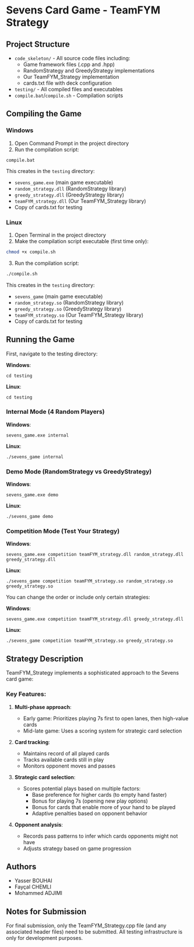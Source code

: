 # Sevens Card Game - TeamFYM Strategy

## Project Structure
- `code_skeleton/` - All source code files including:
  - Game framework files (.cpp and .hpp)
  - RandomStrategy and GreedyStrategy implementations
  - Our TeamFYM_Strategy implementation
  - cards.txt file with deck configuration
- `testing/` - All compiled files and executables
- `compile.bat`/`compile.sh` - Compilation scripts

## Compiling the Game

### Windows
1. Open Command Prompt in the project directory
2. Run the compilation script:
```
compile.bat
```

This creates in the `testing` directory:
- `sevens_game.exe` (main game executable)
- `random_strategy.dll` (RandomStrategy library)
- `greedy_strategy.dll` (GreedyStrategy library)
- `teamFYM_strategy.dll` (Our TeamFYM_Strategy library)
- Copy of cards.txt for testing

### Linux
1. Open Terminal in the project directory
2. Make the compilation script executable (first time only):
```bash
chmod +x compile.sh
```
3. Run the compilation script:
```bash
./compile.sh
```

This creates in the `testing` directory:
- `sevens_game` (main game executable)
- `random_strategy.so` (RandomStrategy library)
- `greedy_strategy.so` (GreedyStrategy library)
- `teamFYM_strategy.so` (Our TeamFYM_Strategy library)
- Copy of cards.txt for testing

## Running the Game

First, navigate to the testing directory:

**Windows**:
```
cd testing
```

**Linux**:
```
cd testing
```

### Internal Mode (4 Random Players)
**Windows**:
```
sevens_game.exe internal
```

**Linux**:
```
./sevens_game internal
```

### Demo Mode (RandomStrategy vs GreedyStrategy)
**Windows**:
```
sevens_game.exe demo
```

**Linux**:
```
./sevens_game demo
```

### Competition Mode (Test Your Strategy)
**Windows**:
```
sevens_game.exe competition teamFYM_strategy.dll random_strategy.dll greedy_strategy.dll
```

**Linux**:
```
./sevens_game competition teamFYM_strategy.so random_strategy.so greedy_strategy.so
```

You can change the order or include only certain strategies:

**Windows**:
```
sevens_game.exe competition teamFYM_strategy.dll greedy_strategy.dll
```

**Linux**:
```
./sevens_game competition teamFYM_strategy.so greedy_strategy.so
```

## Strategy Description

TeamFYM_Strategy implements a sophisticated approach to the Sevens card game:

### Key Features:
1. **Multi-phase approach**:
   - Early game: Prioritizes playing 7s first to open lanes, then high-value cards
   - Mid-late game: Uses a scoring system for strategic card selection

2. **Card tracking**:
   - Maintains record of all played cards
   - Tracks available cards still in play
   - Monitors opponent moves and passes

3. **Strategic card selection**:
   - Scores potential plays based on multiple factors:
     - Base preference for higher cards (to empty hand faster)
     - Bonus for playing 7s (opening new play options)
     - Bonus for cards that enable more of your hand to be played
     - Adaptive penalties based on opponent behavior

4. **Opponent analysis**:
   - Records pass patterns to infer which cards opponents might not have
   - Adjusts strategy based on game progression

## Authors
- Yasser BOUHAI
- Fayçal CHEMLI
- Mohammed ADJIMI
## Notes for Submission
For final submission, only the TeamFYM_Strategy.cpp file (and any associated header files) need to be submitted. All testing infrastructure is only for development purposes.